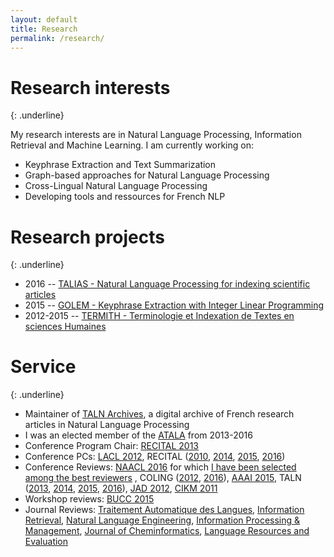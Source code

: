 ```yaml
---
layout: default
title: Research
permalink: /research/
---
```


# Research interests
{: .underline}

My research interests are in Natural Language Processing, Information Retrieval
and Machine Learning. I am currently working on:

* Keyphrase Extraction and Text Summarization
* Graph-based approaches for Natural Language Processing
* Cross-Lingual Natural Language Processing
* Developing tools and ressources for French NLP

# Research projects
{: .underline}

* 2016 -- [TALIAS - Natural Language Processing for indexing scientific articles](https://boudinfl.github.io/talias/)
* 2015 -- [GOLEM - Keyphrase Extraction with Integer Linear Programming](http://boudinfl.github.io/golem/)
* 2012-2015 -- [TERMITH - Terminologie et Indexation de Textes en sciences Humaines](http://www.atilf.fr/ressources/termith/)

# Service
{: .underline}

* Maintainer of [TALN Archives](http://www.atala.org/taln_archives/), a digital archive of French research articles in Natural Language Processing
* I was an elected member of the [ATALA](http://www.atala.org/) from 2013-2016
* Conference Program Chair: [RECITAL 2013](http://www.taln2013.org/)
* Conference PCs: [LACL 2012](http://lacl.gforge.inria.fr/lacl-2012/), RECITAL ([2010](http://www.groupes.polymtl.ca/taln2010/recital.php), [2014](http://www.taln2014.org/site/), [2015](https://taln2015.greyc.fr/recital/), [2016](https://jep-taln2016.limsi.fr/))
* Conference Reviews: [NAACL 2016](http://naacl.org/naacl-hlt-2016/) for which [I have been selected among the best reviewers](http://naacl.org/naacl-hlt-2016/best_reviewers.html) , COLING ([2012](http://www.coling2012-iitb.org/), [2016](http://coling2016.anlp.jp/)), [AAAI 2015](http://www.aaai.org/Conferences/AAAI/aaai15.php), TALN ([2013](http://www.taln2013.org/), [2014](http://www.taln2014.org/), [2015](https://taln2015.greyc.fr/), [2016](https://jep-taln2016.limsi.fr/)), [JAD 2012](https://sites.google.com/site/jeatalarevuediscours2012/), [CIKM 2011](http://www.cikm2011.org)
* Workshop reviews: [BUCC 2015](https://comparable.limsi.fr/bucc2015/)
* Journal Reviews: [Traitement Automatique des Langues](http://www.atala.org/-Revue-TAL-), [Information Retrieval](http://link.springer.com/journal/10791), [Natural Language Engineering](https://www.cambridge.org/core/journals/natural-language-engineering), [Information Processing & Management](http://www.journals.elsevier.com/information-processing-and-management), [Journal of Cheminformatics](https://jcheminf.springeropen.com/), [Language Resources and Evaluation](http://link.springer.com/journal/10579)